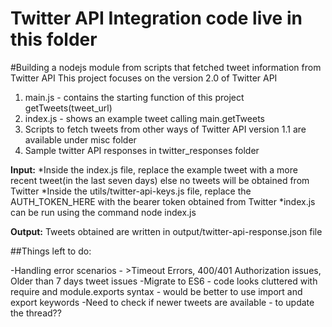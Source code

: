 # Twitter API Integration code live in this folder
#Building a nodejs module from scripts that fetched tweet information from Twitter API
This project focuses on the version 2.0 of Twitter API
1. main.js - contains the starting function of this project getTweets(tweet_url)
2. index.js - shows an example tweet calling main.getTweets
3. Scripts to fetch tweets from other ways of Twitter API version 1.1 are available under misc folder
4. Sample twitter API responses in twitter_responses folder

**Input:**
*Inside the index.js file, replace the example tweet with a more recent tweet(in the last seven days) else no tweets will be obtained from Twitter
*Inside the utils/twitter-api-keys.js file, replace the AUTH_TOKEN_HERE with the bearer token obtained from Twitter
*index.js can be run using the command
    node index.js


**Output:**
Tweets obtained are written in output/twitter-api-response.json file

##Things left to do: 

-Handling error scenarios - 
    >Timeout Errors, 400/401 Authorization issues, Older than 7 days tweet issues
-Migrate to ES6 - code looks cluttered with require and module.exports syntax - would be better to use import and export keywords
-Need to check if newer tweets are available - to update the thread??

